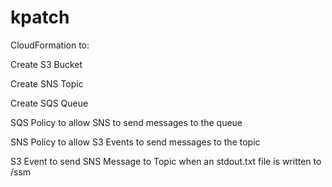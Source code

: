 # kpatch
CloudFormation to:

Create S3 Bucket

Create SNS Topic

Create SQS Queue

SQS Policy to allow SNS to send messages to the queue

SNS Policy to allow S3 Events to send messages to the topic

S3 Event to send SNS Message to Topic when an stdout.txt file is written to /ssm 
